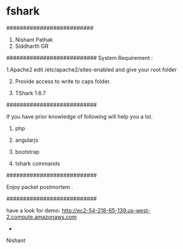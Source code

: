 fshark
======

##########################
1. Nishant Pathak
2. Siddharth GR

###########################
System Requirement :

1.Apache2
    edit /etc/apache2/sites-enabled and give your root folder
    
2. Provide access to write to caps folder.

3. TShark 1.6.7 

###########################

If you have prior knowledge of following will help you a lot.
1. php

2. angularjs

3. bootstrap

4. tshark commands


###########################


Enjoy packet postmortem .

###########################

have a look for demo:
http://ec2-54-218-65-139.us-west-2.compute.amazonaws.com

-
Nishant
